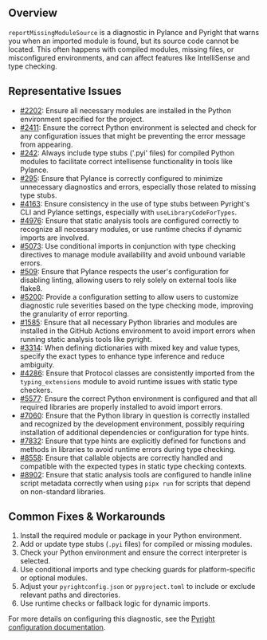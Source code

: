 ## Overview

`reportMissingModuleSource` is a diagnostic in Pylance and Pyright that warns you when an imported module is found, but its source code cannot be located. This often happens with compiled modules, missing files, or misconfigured environments, and can affect features like IntelliSense and type checking.

## Representative Issues

-   [#2202](https://github.com/microsoft/pylance-release/issues/2202): Ensure all necessary modules are installed in the Python environment specified for the project.
-   [#2411](https://github.com/microsoft/pylance-release/issues/2411): Ensure the correct Python environment is selected and check for any configuration issues that might be preventing the error message from appearing.
-   [#242](https://github.com/microsoft/pylance-release/issues/242): Always include type stubs ('.pyi' files) for compiled Python modules to facilitate correct intellisense functionality in tools like Pylance.
-   [#295](https://github.com/microsoft/pylance-release/issues/295): Ensure that Pylance is correctly configured to minimize unnecessary diagnostics and errors, especially those related to missing type stubs.
-   [#4163](https://github.com/microsoft/pylance-release/issues/4163): Ensure consistency in the use of type stubs between Pyright's CLI and Pylance settings, especially with `useLibraryCodeForTypes`.
-   [#4976](https://github.com/microsoft/pylance-release/issues/4976): Ensure that static analysis tools are configured correctly to recognize all necessary modules, or use runtime checks if dynamic imports are involved.
-   [#5073](https://github.com/microsoft/pylance-release/issues/5073): Use conditional imports in conjunction with type checking directives to manage module availability and avoid unbound variable errors.
-   [#509](https://github.com/microsoft/pylance-release/issues/509): Ensure that Pylance respects the user's configuration for disabling linting, allowing users to rely solely on external tools like flake8.
-   [#5200](https://github.com/microsoft/pylance-release/issues/5200): Provide a configuration setting to allow users to customize diagnostic rule severities based on the type checking mode, improving the granularity of error reporting.
-   [#1585](https://github.com/microsoft/pyright/issues/1585): Ensure that all necessary Python libraries and modules are installed in the GitHub Actions environment to avoid import errors when running static analysis tools like pyright.
-   [#3314](https://github.com/microsoft/pyright/issues/3314): When defining dictionaries with mixed key and value types, specify the exact types to enhance type inference and reduce ambiguity.
-   [#4286](https://github.com/microsoft/pyright/issues/4286): Ensure that Protocol classes are consistently imported from the `typing_extensions` module to avoid runtime issues with static type checkers.
-   [#5577](https://github.com/microsoft/pyright/issues/5577): Ensure the correct Python environment is configured and that all required libraries are properly installed to avoid import errors.
-   [#7060](https://github.com/microsoft/pyright/issues/7060): Ensure that the Python library in question is correctly installed and recognized by the development environment, possibly requiring installation of additional dependencies or configuration for type hints.
-   [#7832](https://github.com/microsoft/pyright/issues/7832): Ensure that type hints are explicitly defined for functions and methods in libraries to avoid runtime errors during type checking.
-   [#8558](https://github.com/microsoft/pyright/issues/8558): Ensure that callable objects are correctly handled and compatible with the expected types in static type checking contexts.
-   [#8902](https://github.com/microsoft/pyright/issues/8902): Ensure that static analysis tools are configured to handle inline script metadata correctly when using `pipx run` for scripts that depend on non-standard libraries.

## Common Fixes & Workarounds

1. Install the required module or package in your Python environment.
2. Add or update type stubs (`.pyi` files) for compiled or missing modules.
3. Check your Python environment and ensure the correct interpreter is selected.
4. Use conditional imports and type checking guards for platform-specific or optional modules.
5. Adjust your `pyrightconfig.json` or `pyproject.toml` to include or exclude relevant paths and directories.
6. Use runtime checks or fallback logic for dynamic imports.

For more details on configuring this diagnostic, see the [Pyright configuration documentation](https://github.com/microsoft/pyright/blob/main/docs/configuration.md#reportMissingModuleSource).
